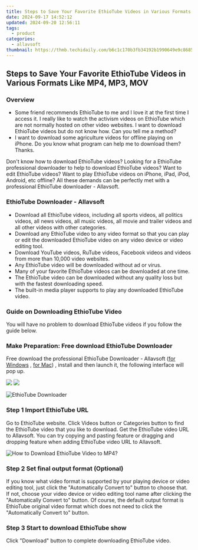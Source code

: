 ```yaml
---
title: Steps to Save Your Favorite EthioTube Videos in Various Formats Like MP4, MP3, MOV
date: 2024-09-17 14:52:12
updated: 2024-09-20 12:56:11
tags:
  - product
categories:
  - allavsoft
thumbnail: https://thmb.techidaily.com/b6c1c170b3fb34192b1990649e9c8685733790cb7484ba703ce124bf47249cb0.jpg
---
```


## Steps to Save Your Favorite EthioTube Videos in Various Formats Like MP4, MP3, MOV

### Overview

* Some friend recommends EthioTube to me and I love it at the first time I access it. I really like to watch the activism videos on EthioTube which are not normally hosted on other video websites. I want to download EthioTube videos but do not know how. Can you tell me a method?
* I want to download some agriculture videos for offline playing on iPhone. Do you know what program can help me to download them? Thanks.

Don't know how to download EthioTube videos? Looking for a EthioTube professional downloader to help to download EthioTube videos? Want to edit EthioTube videos? Want to play EthioTube videos on iPhone, iPad, iPod, Android, etc offline? All these demands can be perfectly met with a professional EthioTube downloader - Allavsoft.

### EthioTube Downloader - Allavsoft

* Download all EthioTube videos, including all sports videos, all politics videos, all news videos, all music videos, all movie and trailer videos and all other videos with other categories.
* Download any EthioTube video to any video format so that you can play or edit the downloaded EthioTube video on any video device or video editing tool.
* Download YouTube videos, RuTube videos, Facebook videos and videos from more than 10,000 video websites.
* Any EthioTube video will be downloaded without ad or virus.
* Many of your favorite EthioTube videos can be downloaded at one time.
* The EthioTube video can be downloaded without any quality loss but with the fastest downloading speed.
* The built-in media player supports to play any downloaded EthioTube video.

### Guide on Downloading EthioTube Video

You will have no problem to download EthioTube videos if you follow the guide below.

### Make Preparation: Free download EthioTube Downloader

Free download the professional EthioTube Downloader - Allavsoft ([for Windows](https://tools.techidaily.com/allavsoft/products/) , [for Mac](https://tools.techidaily.com/allavsoft/products/)) , install and then launch it, the following interface will pop up.

[![](https://www.allavsoft.com/how-to/../images/how-to/free-download-win.jpg)](https://tools.techidaily.com/allavsoft/products/) [![](https://www.allavsoft.com/how-to/../images/how-to/free-download-mac.jpg)](https://tools.techidaily.com/allavsoft/products/)

![EthioTube Downloader](https://www.allavsoft.com/how-to/../images/allavsoft/screen-shot-600.jpg)

### Step 1 Import EthioTube URL

Go to EthioTube website. Click Videos button or Categories button to find the EthioTube video that you like to download. Get the EthioTube video URL to Allavsoft. You can try copying and pasting feature or dragging and dropping feature when adding EthioTube video URL to Allavsoft.

![How to Download EthioTube Video to MP4?](https://www.allavsoft.com/how-to/../images/how-to/download-rtmp-video/download-rtmp-video.jpg)

### Step 2 Set final output format (Optional)

If you know what video format is supported by your playing device or video editing tool, just click the "Automatically Convert to" button to choose that. If not, choose your video device or video editing tool name after clicking the "Automatically Convert to" button. Of course, the default output format is EthioTube original video format which does not need to click the "Automatically Convert to" button.

### Step 3 Start to download EthioTube show

Click "Download" button to complete downloading EthioTube video.

<ins class="adsbygoogle"
     style="display:block"
     data-ad-format="autorelaxed"
     data-ad-client="ca-pub-7571918770474297"
     data-ad-slot="1223367746"></ins>



<ins class="adsbygoogle"
     style="display:block"
     data-ad-client="ca-pub-7571918770474297"
     data-ad-slot="8358498916"
     data-ad-format="auto"
     data-full-width-responsive="true"></ins>
